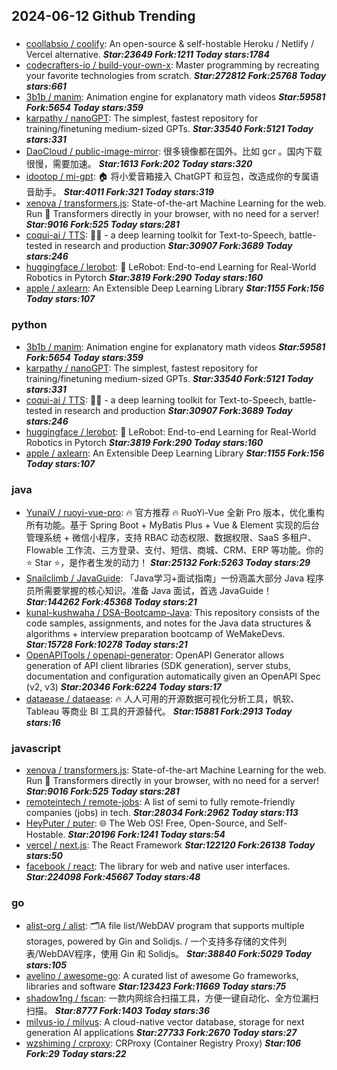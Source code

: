 ## 2024-06-12 Github Trending

### 
* [coollabsio / coolify](https://github.com/coollabsio/coolify): An open-source & self-hostable Heroku / Netlify / Vercel alternative. ***Star:23649 Fork:1211 Today stars:1784***
* [codecrafters-io / build-your-own-x](https://github.com/codecrafters-io/build-your-own-x): Master programming by recreating your favorite technologies from scratch. ***Star:272812 Fork:25768 Today stars:661***
* [3b1b / manim](https://github.com/3b1b/manim): Animation engine for explanatory math videos ***Star:59581 Fork:5654 Today stars:359***
* [karpathy / nanoGPT](https://github.com/karpathy/nanoGPT): The simplest, fastest repository for training/finetuning medium-sized GPTs. ***Star:33540 Fork:5121 Today stars:331***
* [DaoCloud / public-image-mirror](https://github.com/DaoCloud/public-image-mirror): 很多镜像都在国外。比如 gcr 。国内下载很慢，需要加速。 ***Star:1613 Fork:202 Today stars:320***
* [idootop / mi-gpt](https://github.com/idootop/mi-gpt): 🏠 将小爱音箱接入 ChatGPT 和豆包，改造成你的专属语音助手。 ***Star:4011 Fork:321 Today stars:319***
* [xenova / transformers.js](https://github.com/xenova/transformers.js): State-of-the-art Machine Learning for the web. Run 🤗 Transformers directly in your browser, with no need for a server! ***Star:9016 Fork:525 Today stars:281***
* [coqui-ai / TTS](https://github.com/coqui-ai/TTS): 🐸💬 - a deep learning toolkit for Text-to-Speech, battle-tested in research and production ***Star:30907 Fork:3689 Today stars:246***
* [huggingface / lerobot](https://github.com/huggingface/lerobot): 🤗 LeRobot: End-to-end Learning for Real-World Robotics in Pytorch ***Star:3819 Fork:290 Today stars:160***
* [apple / axlearn](https://github.com/apple/axlearn): An Extensible Deep Learning Library ***Star:1155 Fork:156 Today stars:107***

### python
* [3b1b / manim](https://github.com/3b1b/manim): Animation engine for explanatory math videos ***Star:59581 Fork:5654 Today stars:359***
* [karpathy / nanoGPT](https://github.com/karpathy/nanoGPT): The simplest, fastest repository for training/finetuning medium-sized GPTs. ***Star:33540 Fork:5121 Today stars:331***
* [coqui-ai / TTS](https://github.com/coqui-ai/TTS): 🐸💬 - a deep learning toolkit for Text-to-Speech, battle-tested in research and production ***Star:30907 Fork:3689 Today stars:246***
* [huggingface / lerobot](https://github.com/huggingface/lerobot): 🤗 LeRobot: End-to-end Learning for Real-World Robotics in Pytorch ***Star:3819 Fork:290 Today stars:160***
* [apple / axlearn](https://github.com/apple/axlearn): An Extensible Deep Learning Library ***Star:1155 Fork:156 Today stars:107***

### java
* [YunaiV / ruoyi-vue-pro](https://github.com/YunaiV/ruoyi-vue-pro): 🔥 官方推荐 🔥 RuoYi-Vue 全新 Pro 版本，优化重构所有功能。基于 Spring Boot + MyBatis Plus + Vue & Element 实现的后台管理系统 + 微信小程序，支持 RBAC 动态权限、数据权限、SaaS 多租户、Flowable 工作流、三方登录、支付、短信、商城、CRM、ERP 等功能。你的 ⭐️ Star ⭐️，是作者生发的动力！ ***Star:25132 Fork:5263 Today stars:29***
* [Snailclimb / JavaGuide](https://github.com/Snailclimb/JavaGuide): 「Java学习+面试指南」一份涵盖大部分 Java 程序员所需要掌握的核心知识。准备 Java 面试，首选 JavaGuide！ ***Star:144262 Fork:45368 Today stars:21***
* [kunal-kushwaha / DSA-Bootcamp-Java](https://github.com/kunal-kushwaha/DSA-Bootcamp-Java): This repository consists of the code samples, assignments, and notes for the Java data structures & algorithms + interview preparation bootcamp of WeMakeDevs. ***Star:15728 Fork:10278 Today stars:21***
* [OpenAPITools / openapi-generator](https://github.com/OpenAPITools/openapi-generator): OpenAPI Generator allows generation of API client libraries (SDK generation), server stubs, documentation and configuration automatically given an OpenAPI Spec (v2, v3) ***Star:20346 Fork:6224 Today stars:17***
* [dataease / dataease](https://github.com/dataease/dataease): 🔥 人人可用的开源数据可视化分析工具，帆软、Tableau 等商业 BI 工具的开源替代。 ***Star:15881 Fork:2913 Today stars:16***

### javascript
* [xenova / transformers.js](https://github.com/xenova/transformers.js): State-of-the-art Machine Learning for the web. Run 🤗 Transformers directly in your browser, with no need for a server! ***Star:9016 Fork:525 Today stars:281***
* [remoteintech / remote-jobs](https://github.com/remoteintech/remote-jobs): A list of semi to fully remote-friendly companies (jobs) in tech. ***Star:28034 Fork:2962 Today stars:113***
* [HeyPuter / puter](https://github.com/HeyPuter/puter): 🌐 The Web OS! Free, Open-Source, and Self-Hostable. ***Star:20196 Fork:1241 Today stars:54***
* [vercel / next.js](https://github.com/vercel/next.js): The React Framework ***Star:122120 Fork:26138 Today stars:50***
* [facebook / react](https://github.com/facebook/react): The library for web and native user interfaces. ***Star:224098 Fork:45667 Today stars:48***

### go
* [alist-org / alist](https://github.com/alist-org/alist): 🗂️A file list/WebDAV program that supports multiple storages, powered by Gin and Solidjs. / 一个支持多存储的文件列表/WebDAV程序，使用 Gin 和 Solidjs。 ***Star:38840 Fork:5029 Today stars:105***
* [avelino / awesome-go](https://github.com/avelino/awesome-go): A curated list of awesome Go frameworks, libraries and software ***Star:123423 Fork:11669 Today stars:75***
* [shadow1ng / fscan](https://github.com/shadow1ng/fscan): 一款内网综合扫描工具，方便一键自动化、全方位漏扫扫描。 ***Star:8777 Fork:1403 Today stars:36***
* [milvus-io / milvus](https://github.com/milvus-io/milvus): A cloud-native vector database, storage for next generation AI applications ***Star:27733 Fork:2670 Today stars:27***
* [wzshiming / crproxy](https://github.com/wzshiming/crproxy): CRProxy (Container Registry Proxy) ***Star:106 Fork:29 Today stars:22***
